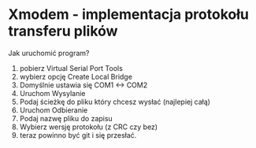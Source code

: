 # Xmodem  - implementacja protokołu transferu plików

Jak uruchomić program?
1) pobierz Virtual Serial Port Tools
2) wybierz opcję  Create Local Bridge
3) Domyślnie ustawia się COM1 <-> COM2
4) Uruchom Wysylanie
5) Podaj ścieżkę do pliku który chcesz wysłać (najlepiej całą)
6) Uruchom Odbieranie
7) Podaj nazwę pliku do zapisu
8) Wybierz wersję protokołu (z CRC czy bez)
9) teraz powinno być git i się przesłać.
